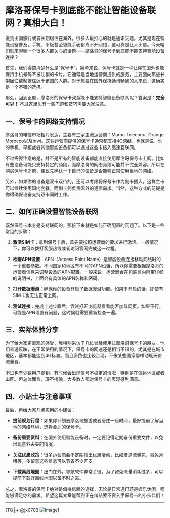 # 摩洛哥保号卡到底能不能让智能设备联网？真相大白！

说到出国旅行或者长期居住在海外，很多人最担心的就是通讯问题。尤其是现在智能设备普及，手机、平板甚至智能手表都离不开网络，这可真是让人头疼。今天咱们就来聊聊一个很多人都关心的话题——摩洛哥的保号卡到底能不能支持智能设备连接？

首先，我们得搞清楚什么是“保号卡”。简单来说，保号卡就是一种让你在国外也能保持手机号码不被注销的卡片。它通常是当地运营商提供的服务，主要面向那些长期居住或频繁往返于该国的人群。对于想要在国外保持通讯畅通的人来说，这确实是一个不错的选择。

那么，回到正题，摩洛哥的保号卡究竟能不能支持智能设备联网呢？答案是：**完全可以！** 不过这里头有一些门道和技巧需要大家注意。

## 一、保号卡的网络支持情况

摩洛哥的电信市场相对发达，主要有三家主流运营商：Maroc Telecom、Orange Morocco以及Inwi。这些运营商提供的保号卡通常都支持4G网络，也就是说，你的手机、平板或者其他智能设备都可以通过这些卡接入高速互联网。

不过需要注意的是，并不是所有的智能设备都能直接使用摩洛哥保号卡上网。比如有些设备可能只支持特定的频段，而摩洛哥的网络频段可能并不完全兼容。所以在购买保号卡之前，建议先确认一下自己的设备是否能够正常使用当地的网络。

另外，如果你的设备是双卡双待的，还可以考虑将保号卡作为副卡插入，这样主卡可以继续使用国内套餐，而副卡则负责国外的通信需求。当然，这种方式的前提是你得确保设备支持双卡同时工作。

## 二、如何正确设置智能设备联网

既然保号卡本身是支持联网的，那接下来就是如何正确配置的问题了。以下是一些常见的步骤：

1. **激活SIM卡**：拿到保号卡后，首先要按照运营商的要求进行激活。一般情况下，你可以拨打客服热线或者访问官网完成这一过程。
   
2. **检查APN设置**：APN（Access Point Name）是智能设备连接移动网络时的一个重要参数。不同国家和地区有不同的APN设置，所以你需要根据摩洛哥的运营商信息来调整设备的APN配置。一般来说，运营商会在包装盒内附带详细的说明书，上面会有具体的APN名称和密码。

3. **打开数据漫游**：确保你的设备开启了数据漫游功能。如果不开启的话，即使有SIM卡也无法正常上网。

4. **测试连接**：完成上述步骤后，尝试打开浏览器看看能否加载网页。如果不行，可能是APN设置有问题，这时候就需要重新检查一遍。

## 三、实际体验分享

为了给大家更直观的感受，我特别采访了几位曾经使用过摩洛哥保号卡的朋友。他们普遍反映，在正常使用的情况下，保号卡的网速还是相当不错的，尤其是在城市地区，基本都能达到4G标准。而且资费也比较合理，不像某些国家那样动辄天价流量费。

不过也有少数用户提到，有时候会出现信号不稳定的情况，特别是在偏远地区或者山区。但总体而言，瑕不掩瑜，大多数人都对保号卡的表现感到满意。

## 四、小贴士与注意事项

最后，再给大家几点实用的小建议：

- **提前规划行程**：如果你计划去摩洛哥旅游或者居住一段时间，最好提前了解当地的网络环境，选择合适的保号卡。
  
- **备份重要资料**：在国外使用智能设备时，一定要记得定期备份重要文件，以免出现意外丢失的情况。

- **关注优惠政策**：很多运营商会不定期推出优惠活动，比如赠送流量包、减免月租等，多留意这些信息可以节省不少开支。

- **下载离线地图**：出门在外，导航软件非常关键。为了避免流量消耗过多，可以提前下载好离线地图以备不时之需。

总之，摩洛哥的保号卡绝对是值得信赖的选择，无论是日常通讯还是娱乐休闲，都能够满足你的需求。希望这篇文章能帮到正在纠结要不要入手保号卡的小伙伴们！

---

[TG💪+ @jx0703 ![Image](https://github.com/user-attachments/assets/dbca1d08-cadb-493c-b0ec-ad6f7a83f270)]